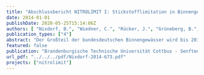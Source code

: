```yaml
---
title: "Abschlussbericht NITROLIMIT I: Stickstofflimitation in Binnengewässern – Ist Stickstoffreduktion ökologisch sinnvoll und wirtschaftlich vertretbar?"
date: 2014-01-01
publishDate: 2020-05-25T15:14:06Z
authors: [ "Nixdorf, B.", "Wiedner, C.", "Rücker, J.", "Grüneberg, B.", "Dolman, A.", "Schlief, J.", "Becker, K.", "Kolzau, S.", "Martienssen, M.", "Böllmann, J.", "Kuhn, R.", "Fischer, H.", "Lindim, C.", "Ritz, S.", "Köhler, J.", "Venohr, M.", "Mischke, U.", "Matranga, M.", "Fiedler, D.", "Casper, P.", "Kupetz, M.", "rouault", "matzinger", "remy", "riechel", "Mutz, D.", "Meyerhoff, J.", "Horbat, A.", "Petzoldt, T.", "Moreira Martinez, S.", "Sachse, R." ]
publication_types: ["4"]
abstract: "Der Großteil der bundesdeutschen Binnengewässer wird bis 2015 nicht den guten ökologischen Zustand erreichen, der von der EU-Wasserrahmenrichtlinie gefordert wird. Bisher ging man davon aus, dass die Gewässergüte in erster Linie durch Phosphor bestimmt wird. In jüngster Zeit mehrten sich aber Hinweise, dass in vielen Gewässern auch Stickstoff eine entscheidende Steuergröße der  Phytoplanktonentwicklung darstellt. Daher wird die Reduzierung von Stickstoffeinträgen gefordert. Die Kosten für Maßnahmen zur Reduktion der Stickstoffeinträge aus punktuellen (beispielsweise Kläranlagen) und diffusen Quellen (beispielsweise aus der Landwirtschaft) werden um ein Vielfaches höher geschätzt im Vergleich zu Maßnahmen zur Reduktion von Phosphoreinträgen. Ob Maßnahmen zur Stickstoffreduktion ökologisch wirksam werden, kann aufgrund unzureichender Kenntnisse zur Herkunft, Umsetzung und Wirkung von Stickstoff derzeit nicht eingeschätzt werden. Daher fordern öffentliche und wirtschaftliche Maßnahmenträger nachdrücklich eine Klärung des Nutzens von Stickstoffelimination. An diesem Punkt setzt NITROLIMIT an. Es sollte eine fundierte wissenschaftliche Grundlage zur Beurteilung des Einflusses von Stickstoff auf die Gewässergüte geschaffen, die Kosten und Nutzen von Maßnahmen zur Verringerung von Stickstoffeinträgen analysiert und darauf basierend Empfehlungen für eine nachhaltige Gewässerbewirtschaftung erarbeitet werden."
featured: false
publication: "Brandenburgische Technische Universität Cottbus - Senftenberg, Bundesanstalt für Gewässerkunde, Leibniz-Institut für Gewässerökologie und Binnenfischerei, Kompetenzzentrum Wasser Berlin gGmbH, Technische Universität Berlin, Technische Universität Dresden"
url_pdf: "../../../pdf/Nixdorf-2014-673.pdf"
projects: ["nitrolimit"]
---
```


